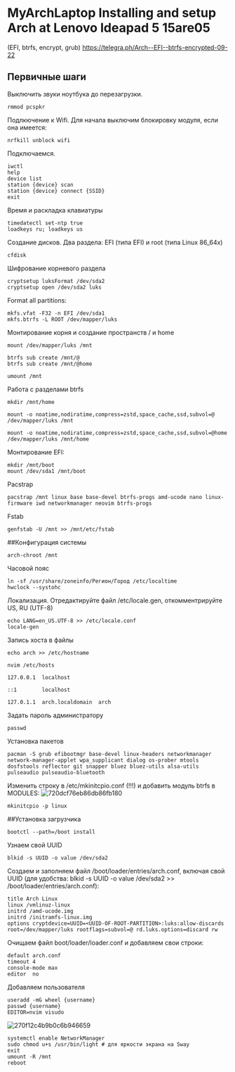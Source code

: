 # MyArchLaptop Installing and setup Arch at Lenovo Ideapad 5 15are05
(EFI, btrfs, encrypt, grub)
https://telegra.ph/Arch--EFI--btrfs-encrypted-09-22
## Первичные шаги

Выключить звуки ноутбука до перезагрузки. 

```rmmod pcspkr```

Подлкючение к Wifi. Для начала выключим блокировку модуля, если она имеется:

```nrfkill unblock wifi```

Подключаемся.
```
iwctl
help
device list
station {device} scan
station {device} connect {SSID}
exit
```

Время и раскладка клавиатуры
```
timedatectl set-ntp true 
loadkeys ru; loadkeys us
```
Создание дисков. Два раздела: EFI (типа EFI) и root (типа Linux 86_64x)
```
cfdisk
```

Шифрование корневого раздела
~~~
cryptsetup luksFormat /dev/sda2
cryptsetup open /dev/sda2 luks
~~~

Format all partitions:
~~~
mkfs.vfat -F32 -n EFI /dev/sda1
mkfs.btrfs -L ROOT /dev/mapper/luks
~~~

Монтирование корня и создание пространств / и home 
~~~
mount /dev/mapper/luks /mnt

btrfs sub create /mnt/@
btrfs sub create /mnt/@home

umount /mnt
~~~


Работа с разделами btrfs
~~~
mkdir /mnt/home

mount -o noatime,nodiratime,compress=zstd,space_cache,ssd,subvol=@ /dev/mapper/luks /mnt

mount -o noatime,nodiratime,compress=zstd,space_cache,ssd,subvol=@home /dev/mapper/luks /mnt/home
~~~


Монтирование EFI:
~~~
mkdir /mnt/boot
mount /dev/sda1 /mnt/boot
~~~
Pacstrap
~~~
pacstrap /mnt linux base base-devel btrfs-progs amd-ucode nano linux-firmware iwd networkmanager neovim btrfs-progs
~~~
Fstab
~~~
genfstab -U /mnt >> /mnt/etc/fstab
~~~
##Конфигурация системы
~~~
arch-chroot /mnt
~~~
Часовой пояс
~~~
ln -sf /usr/share/zoneinfo/Регион/Город /etc/localtime
hwclock --systohc
~~~

Локализация. Отредактируйте файл /etc/locale.gen, откомментрируйте US, RU (UTF-8)
~~~
echo LANG=en_US.UTF-8 >> /etc/locale.conf
locale-gen
~~~

Запись хоста в файлы
```
echo arch >> /etc/hostname

nvim /etc/hosts

127.0.0.1  localhost

::1        localhost

127.0.1.1  arch.localdomain  arch
```
Задать пароль администратору
```
passwd
```
Установка пакетов
~~~
pacman -S grub efibootmgr base-devel linux-headers networkmanager network-manager-applet wpa_supplicant dialog os-prober mtools dosfstools reflector git snapper bluez bluez-utils alsa-utils pulseaudio pulseaudio-bluetooth
~~~
Изменить строку в /etc/mkinitcpio.conf (!!!) и добавить модуль btrfs в MODULES:
![720dcf76eb86db86fb180](https://user-images.githubusercontent.com/52444457/135730130-14fffe96-4267-48c0-8d82-875cbecc40fd.png)
~~~
mkinitcpio -p linux
~~~
##Установка загрузчика
~~~
bootctl --path=/boot install
~~~
Узнаем свой UUID
~~~
blkid -s UUID -o value /dev/sda2
~~~
Создаем и заполняем файл /boot/loader/entries/arch.conf, включая свой UUID (для удобства: blkid -s UUID -o value /dev/sda2 >> /boot/loader/entries/arch.conf):
~~~
title Arch Linux
linux /vmlinuz-linux
initrd /amd-ucode.img
initrd /initramfs-linux.img
options cryptdevice=UUID=<UUID-OF-ROOT-PARTITION>:luks:allow-discards root=/dev/mapper/luks rootflags=subvol=@ rd.luks.options=discard rw
~~~
Очищаем файл boot/loader/loader.conf и добавляем свои строки:
~~~
default arch.conf
timeout 4
console-mode max
editor  no
~~~
Добавляем пользователя
~~~
useradd -mG wheel {username}
passwd {username}
EDITOR=nvim visudo
~~~
![270f12c4b9b0c6b946659](https://user-images.githubusercontent.com/52444457/135730210-da2931b0-83f2-44db-b522-8712537a0d3d.png)
~~~
systemctl enable NetworkManager
sudo chmod u+s /usr/bin/light # для яркости экрана на Sway
exit
umount -R /mnt
reboot
~~~ 
